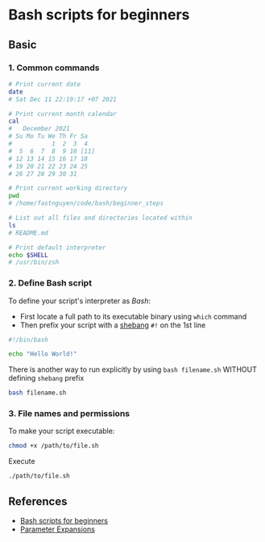 # Bash scripts for beginners

## Basic

### 1. Common commands

```sh
# Print current date
date
# Sat Dec 11 22:19:17 +07 2021

# Print current month calendar
cal
#   December 2021      
# Su Mo Tu We Th Fr Sa  
#           1  2  3  4  
#  5  6  7  8  9 10 [11]  
# 12 13 14 15 16 17 18  
# 19 20 21 22 23 24 25  
# 26 27 28 29 30 31     

# Print current working directory
pwd
# /home/fastnguyen/code/bash/beginner_steps

# List out all files and directories located within
ls
# README.md

# Print default interpreter
echo $SHELL
# /usr/bin/zsh
```

### 2. Define Bash script

To define your script's interpreter as *Bash*:

- First locate a full path to its executable binary using `which` command
- Then prefix your script with a [shebang](https://en.wikipedia.org/wiki/Shebang_%28Unix%29) `#!` on the 1st line

```sh
#!/bin/bash

echo "Hello World!"
```

There is another way to run explicitly by using `bash filename.sh` WITHOUT defining `shebang` prefix

```sh
bash filename.sh
```

### 3. File names and permissions

To make your script executable:

```sh
chmod +x /path/to/file.sh
```

Execute

```sh
./path/to/file.sh
```

## References

- [Bash scripts for beginners](https://linuxconfig.org/bash-scripting-tutorial-for-beginners)
- [Parameter Expansions](https://linuxconfig.org/introduction-to-bash-shell-parameter-expansions)